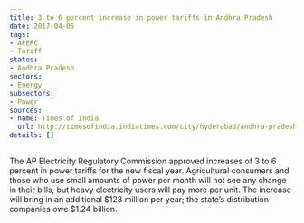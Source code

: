 ```yaml
---
title: 3 to 6 percent increase in power tariffs in Andhra Pradesh
date: 2017-04-05
tags:
- APERC
- Tariff
states:
- Andhra Pradesh
sectors:
- Energy
subsectors:
- Power
sources:
- name: Times of India
  url: http://timesofindia.indiatimes.com/city/hyderabad/andhra-pradesh-govt-hikes-power-tariff-by-3-6-per-cent/articleshow/57955737.cms
details: []
---
```


The AP Electricity Regulatory Commission approved increases of 3 to 6 percent in power tariffs for the new fiscal year. Agricultural consumers and those who use small amounts of power per month will not see any change in their bills, but heavy electricity users will pay more per unit. The increase will bring in an additional $123 million per year; the state’s distribution companies owe $1.24 billion.
